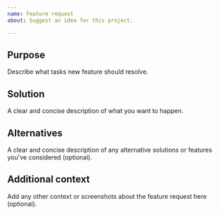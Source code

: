 ```yaml
---
name: Feature request
about: Suggest an idea for this project.

---
```


## Purpose

Describe what tasks new feature should resolve.

## Solution

A clear and concise description of what you want to happen.

## Alternatives

A clear and concise description of any alternative solutions or features you've considered (optional).

## Additional context

Add any other context or screenshots about the feature request here (optional).
